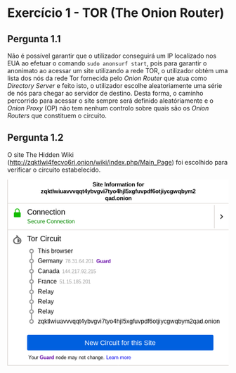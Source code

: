 # Exercício 1 - TOR (The Onion Router)  
## Pergunta 1.1  
Não é possível garantir que o utilizador conseguirá um IP localizado nos EUA ao efetuar o comando `sudo anonsurf start`, pois para garantir o anonimato ao acessar um site utilizando a rede TOR, o utilizador obtém uma lista dos nós da rede Tor fornecida pelo *Onion Router* que atua como *Directory Server* e feito isto, o utilizador escolhe aleatoriamente uma série de nós para chegar ao servidor de destino. Desta forma, o caminho percorrido para acessar o site sempre será definido aleatóriamente e o *Onion Proxy* (OP) não tem nenhum controlo sobre quais são os *Onion Routers* que constituem o circuito.  

## Pergunta 1.2  

O site The Hidden Wiki (http://zqktlwi4fecvo6ri.onion/wiki/index.php/Main_Page) foi escolhido para verificar o circuito estabelecido.  


![The Hidden Wiki](./img/the_hidden_wiki.png)
